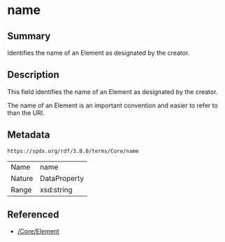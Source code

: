 <!-- Automatically generated by spec-parser v2.1.0 on 2024-06-17T15:44:58.460830+00:00 -->
<!-- SPDX-License-Identifier: Community-Spec-1.0 -->

# name

## Summary

Identifies the name of an Element as designated by the creator.


## Description

This field identifies the name of an Element as designated by the creator.

The name of an Element is an important convention and easier to refer to than
the URI.


## Metadata

`https://spdx.org/rdf/3.0.0/terms/Core/name`


| | |
|---|---|
| Name | name |
| Nature | DataProperty |
| Range | xsd:string |




## Referenced

- [/Core/Element](../../Core/Classes/Element.md)

